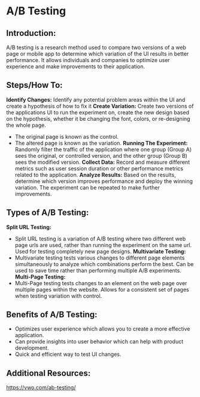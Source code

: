 # A/B Testing

## **Introduction:**
A/B testing is a research method used to compare two versions of a web page or mobile app to determine which variation of the UI results in better performance. It allows individuals and companies to optimize user experience and make improvements to their application. 

## **Steps/How To:**
**Identify Changes:** Identify any potential problem areas within the UI and create a hypothesis of how to fix it
**Create Variation:** Create two versions of the applications UI to run the experiment on, create the new design based on the hypothesis, whether it be changing the font, colors, or re-designing the whole page. 
- The original page is known as the control.
- The altered page is known as the variation. 
**Running The Experiment:** Randomly filter the traffic of the application where one group (Group A) sees the original, or controlled version, and the other group (Group B) sees the modified version. 
**Collect Data:** Record and measure different metrics such as user session duration or other performance metrics related to the application.
**Analyze Results:** Based on the results, determine which version improves performance and deploy the winning variation. The experiment can be repeated to make further improvements.

## **Types of A/B Testing:**
**Split URL Testing:** 
- Split URL testing is a variation of A/B testing where two different web page urls are used, rather than running the experiment on the same url. Used for testing completely new page designs.
**Multivariate Testing:**
- Multivariate testing tests various changes to different page elements simultaneously to analyze which combinations perform the best. Can be used to save time rather than performing multiple A/B experiments.
**Multi-Page Testing:**
- Multi-Page testing tests changes to an element on the web page over multiple pages within the website. Allows for a consistent set of pages when testing variation with control.

## **Benefits of A/B Testing:**
- Optimizes user experience which allows you to create a more effective application.
- Can provide insights into user behavior which can help with product development.
- Quick and efficient way to test UI changes.

## **Additional Resources:** 
https://vwo.com/ab-testing/
